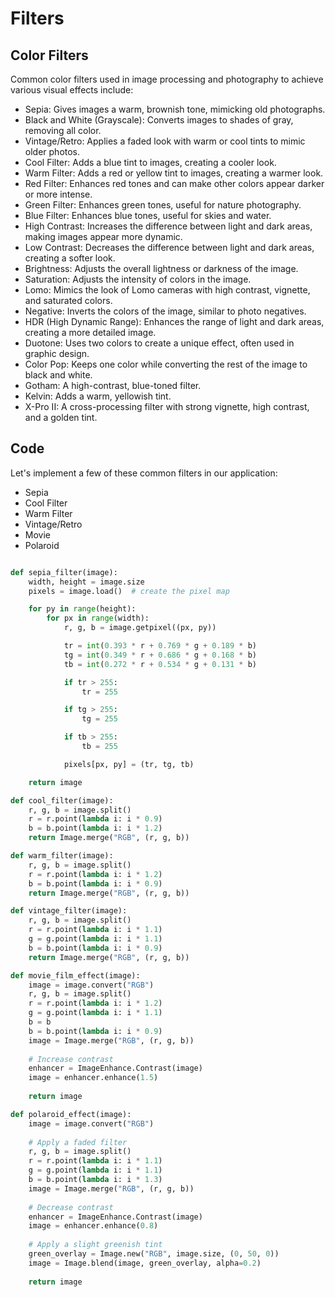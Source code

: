 # Filters

## Color Filters

Common color filters used in image processing and photography to achieve various visual effects include:

- Sepia: Gives images a warm, brownish tone, mimicking old photographs.
- Black and White (Grayscale): Converts images to shades of gray, removing all color.
- Vintage/Retro: Applies a faded look with warm or cool tints to mimic older photos.
- Cool Filter: Adds a blue tint to images, creating a cooler look.
- Warm Filter: Adds a red or yellow tint to images, creating a warmer look.
- Red Filter: Enhances red tones and can make other colors appear darker or more intense.
- Green Filter: Enhances green tones, useful for nature photography.
- Blue Filter: Enhances blue tones, useful for skies and water.
- High Contrast: Increases the difference between light and dark areas, making images appear more dynamic.
- Low Contrast: Decreases the difference between light and dark areas, creating a softer look.
- Brightness: Adjusts the overall lightness or darkness of the image.
- Saturation: Adjusts the intensity of colors in the image.
- Lomo: Mimics the look of Lomo cameras with high contrast, vignette, and saturated colors.
- Negative: Inverts the colors of the image, similar to photo negatives.
- HDR (High Dynamic Range): Enhances the range of light and dark areas, creating a more detailed image.
- Duotone: Uses two colors to create a unique effect, often used in graphic design.
- Color Pop: Keeps one color while converting the rest of the image to black and white.
- Gotham: A high-contrast, blue-toned filter.
- Kelvin: Adds a warm, yellowish tint.
- X-Pro II: A cross-processing filter with strong vignette, high contrast, and a golden tint.

## Code

Let's implement a few of these common filters in our application:

- Sepia
- Cool Filter
- Warm Filter
- Vintage/Retro
- Movie
- Polaroid

```Python

def sepia_filter(image):
    width, height = image.size
    pixels = image.load()  # create the pixel map

    for py in range(height):
        for px in range(width):
            r, g, b = image.getpixel((px, py))

            tr = int(0.393 * r + 0.769 * g + 0.189 * b)
            tg = int(0.349 * r + 0.686 * g + 0.168 * b)
            tb = int(0.272 * r + 0.534 * g + 0.131 * b)

            if tr > 255:
                tr = 255

            if tg > 255:
                tg = 255

            if tb > 255:
                tb = 255

            pixels[px, py] = (tr, tg, tb)

    return image

def cool_filter(image):
    r, g, b = image.split()
    r = r.point(lambda i: i * 0.9)
    b = b.point(lambda i: i * 1.2)
    return Image.merge("RGB", (r, g, b))

def warm_filter(image):
    r, g, b = image.split()
    r = r.point(lambda i: i * 1.2)
    b = b.point(lambda i: i * 0.9)
    return Image.merge("RGB", (r, g, b))

def vintage_filter(image):
    r, g, b = image.split()
    r = r.point(lambda i: i * 1.1)
    g = g.point(lambda i: i * 1.1)
    b = b.point(lambda i: i * 0.9)
    return Image.merge("RGB", (r, g, b))

def movie_film_effect(image):
    image = image.convert("RGB")
    r, g, b = image.split()
    r = r.point(lambda i: i * 1.2)
    g = g.point(lambda i: i * 1.1)
    b = b
    b = b.point(lambda i: i * 0.9)
    image = Image.merge("RGB", (r, g, b))
    
    # Increase contrast
    enhancer = ImageEnhance.Contrast(image)
    image = enhancer.enhance(1.5)
    
    return image

def polaroid_effect(image):
    image = image.convert("RGB")
    
    # Apply a faded filter
    r, g, b = image.split()
    r = r.point(lambda i: i * 1.1)
    g = g.point(lambda i: i * 1.1)
    b = b.point(lambda i: i * 1.3)
    image = Image.merge("RGB", (r, g, b))
    
    # Decrease contrast
    enhancer = ImageEnhance.Contrast(image)
    image = enhancer.enhance(0.8)
    
    # Apply a slight greenish tint
    green_overlay = Image.new("RGB", image.size, (0, 50, 0))
    image = Image.blend(image, green_overlay, alpha=0.2)
    
    return image
```
